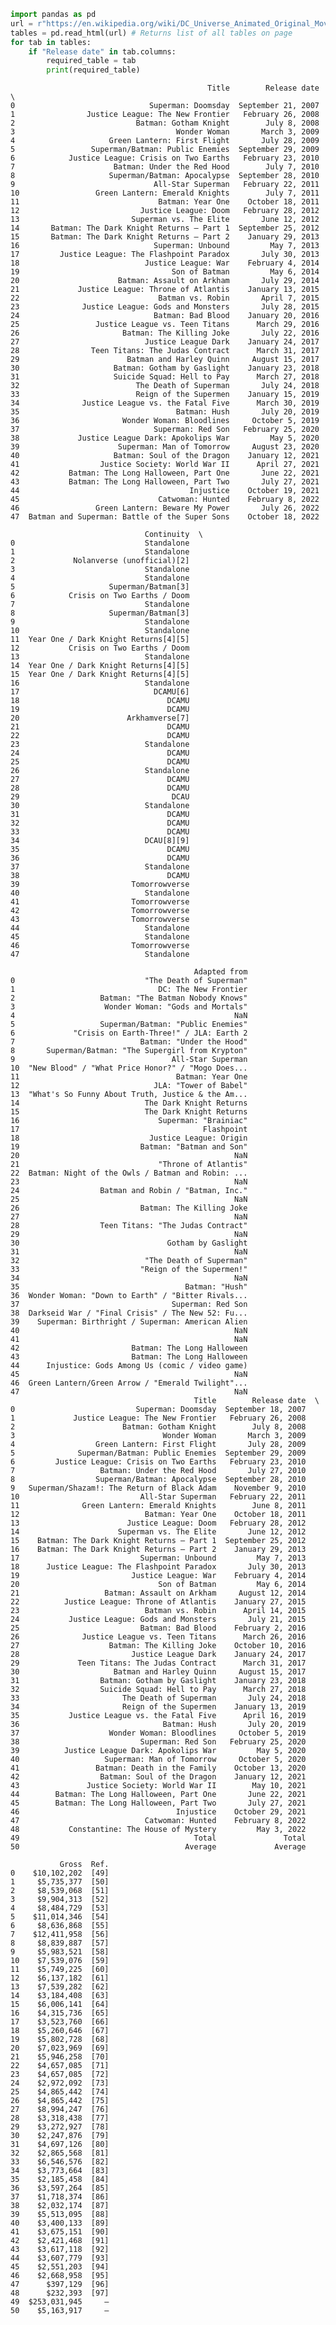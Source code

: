 ```python
import pandas as pd
url = r"https://en.wikipedia.org/wiki/DC_Universe_Animated_Original_Movies"
tables = pd.read_html(url) # Returns list of all tables on page
for tab in tables: 
    if "Release date" in tab.columns:
        required_table = tab
        print(required_table)
```

                                                Title        Release date  \
    0                              Superman: Doomsday  September 21, 2007   
    1                Justice League: The New Frontier   February 26, 2008   
    2                           Batman: Gotham Knight        July 8, 2008   
    3                                    Wonder Woman       March 3, 2009   
    4                     Green Lantern: First Flight       July 28, 2009   
    5                 Superman/Batman: Public Enemies  September 29, 2009   
    6            Justice League: Crisis on Two Earths   February 23, 2010   
    7                      Batman: Under the Red Hood        July 7, 2010   
    8                     Superman/Batman: Apocalypse  September 28, 2010   
    9                               All-Star Superman   February 22, 2011   
    10                 Green Lantern: Emerald Knights        July 7, 2011   
    11                               Batman: Year One    October 18, 2011   
    12                           Justice League: Doom   February 28, 2012   
    13                         Superman vs. The Elite       June 12, 2012   
    14       Batman: The Dark Knight Returns – Part 1  September 25, 2012   
    15       Batman: The Dark Knight Returns – Part 2    January 29, 2013   
    16                              Superman: Unbound         May 7, 2013   
    17         Justice League: The Flashpoint Paradox       July 30, 2013   
    18                            Justice League: War    February 4, 2014   
    19                                  Son of Batman         May 6, 2014   
    20                      Batman: Assault on Arkham       July 29, 2014   
    21             Justice League: Throne of Atlantis    January 13, 2015   
    22                               Batman vs. Robin       April 7, 2015   
    23              Justice League: Gods and Monsters       July 28, 2015   
    24                              Batman: Bad Blood    January 20, 2016   
    25                 Justice League vs. Teen Titans      March 29, 2016   
    26                       Batman: The Killing Joke       July 22, 2016   
    27                            Justice League Dark    January 24, 2017   
    28                Teen Titans: The Judas Contract      March 31, 2017   
    29                        Batman and Harley Quinn     August 15, 2017   
    30                     Batman: Gotham by Gaslight    January 23, 2018   
    31                     Suicide Squad: Hell to Pay      March 27, 2018   
    32                          The Death of Superman       July 24, 2018   
    33                          Reign of the Supermen    January 15, 2019   
    34              Justice League vs. the Fatal Five      March 30, 2019   
    35                                   Batman: Hush       July 20, 2019   
    36                       Wonder Woman: Bloodlines     October 5, 2019   
    37                              Superman: Red Son   February 25, 2020   
    38             Justice League Dark: Apokolips War         May 5, 2020   
    39                      Superman: Man of Tomorrow     August 23, 2020   
    40                     Batman: Soul of the Dragon    January 12, 2021   
    41                  Justice Society: World War II      April 27, 2021   
    42           Batman: The Long Halloween, Part One       June 22, 2021   
    43           Batman: The Long Halloween, Part Two       July 27, 2021   
    44                                      Injustice    October 19, 2021   
    45                               Catwoman: Hunted    February 8, 2022   
    46                 Green Lantern: Beware My Power       July 26, 2022   
    47  Batman and Superman: Battle of the Super Sons    October 18, 2022   
    
                                  Continuity  \
    0                             Standalone   
    1                             Standalone   
    2             Nolanverse (unofficial)[2]   
    3                             Standalone   
    4                             Standalone   
    5                     Superman/Batman[3]   
    6            Crisis on Two Earths / Doom   
    7                             Standalone   
    8                     Superman/Batman[3]   
    9                             Standalone   
    10                            Standalone   
    11  Year One / Dark Knight Returns[4][5]   
    12           Crisis on Two Earths / Doom   
    13                            Standalone   
    14  Year One / Dark Knight Returns[4][5]   
    15  Year One / Dark Knight Returns[4][5]   
    16                            Standalone   
    17                              DCAMU[6]   
    18                                 DCAMU   
    19                                 DCAMU   
    20                        Arkhamverse[7]   
    21                                 DCAMU   
    22                                 DCAMU   
    23                            Standalone   
    24                                 DCAMU   
    25                                 DCAMU   
    26                            Standalone   
    27                                 DCAMU   
    28                                 DCAMU   
    29                                  DCAU   
    30                            Standalone   
    31                                 DCAMU   
    32                                 DCAMU   
    33                                 DCAMU   
    34                            DCAU[8][9]   
    35                                 DCAMU   
    36                                 DCAMU   
    37                            Standalone   
    38                                 DCAMU   
    39                         Tomorrowverse   
    40                            Standalone   
    41                         Tomorrowverse   
    42                         Tomorrowverse   
    43                         Tomorrowverse   
    44                            Standalone   
    45                            Standalone   
    46                         Tomorrowverse   
    47                            Standalone   
    
                                             Adapted from  
    0                             "The Death of Superman"  
    1                                DC: The New Frontier  
    2                   Batman: "The Batman Nobody Knows"  
    3                    Wonder Woman: "Gods and Mortals"  
    4                                                 NaN  
    5                   Superman/Batman: "Public Enemies"  
    6             "Crisis on Earth-Three!" / JLA: Earth 2  
    7                            Batman: "Under the Hood"  
    8       Superman/Batman: "The Supergirl from Krypton"  
    9                                   All-Star Superman  
    10  "New Blood" / "What Price Honor?" / "Mogo Does...  
    11                                   Batman: Year One  
    12                              JLA: "Tower of Babel"  
    13  "What's So Funny About Truth, Justice & the Am...  
    14                            The Dark Knight Returns  
    15                            The Dark Knight Returns  
    16                               Superman: "Brainiac"  
    17                                         Flashpoint  
    18                             Justice League: Origin  
    19                           Batman: "Batman and Son"  
    20                                                NaN  
    21                               "Throne of Atlantis"  
    22  Batman: Night of the Owls / Batman and Robin: ...  
    23                                                NaN  
    24                  Batman and Robin / "Batman, Inc."  
    25                                                NaN  
    26                           Batman: The Killing Joke  
    27                                                NaN  
    28                  Teen Titans: "The Judas Contract"  
    29                                                NaN  
    30                                 Gotham by Gaslight  
    31                                                NaN  
    32                            "The Death of Superman"  
    33                           "Reign of the Supermen!"  
    34                                                NaN  
    35                                     Batman: "Hush"  
    36  Wonder Woman: "Down to Earth" / "Bitter Rivals...  
    37                                  Superman: Red Son  
    38  Darkseid War / "Final Crisis" / The New 52: Fu...  
    39    Superman: Birthright / Superman: American Alien  
    40                                                NaN  
    41                                                NaN  
    42                         Batman: The Long Halloween  
    43                         Batman: The Long Halloween  
    44      Injustice: Gods Among Us (comic / video game)  
    45                                                NaN  
    46  Green Lantern/Green Arrow / "Emerald Twilight"...  
    47                                                NaN  
                                             Title        Release date  \
    0                           Superman: Doomsday  September 18, 2007   
    1             Justice League: The New Frontier   February 26, 2008   
    2                        Batman: Gotham Knight        July 8, 2008   
    3                                 Wonder Woman       March 3, 2009   
    4                  Green Lantern: First Flight       July 28, 2009   
    5              Superman/Batman: Public Enemies  September 29, 2009   
    6         Justice League: Crisis on Two Earths   February 23, 2010   
    7                   Batman: Under the Red Hood       July 27, 2010   
    8                  Superman/Batman: Apocalypse  September 28, 2010   
    9   Superman/Shazam!: The Return of Black Adam    November 9, 2010   
    10                           All-Star Superman   February 22, 2011   
    11              Green Lantern: Emerald Knights        June 8, 2011   
    12                            Batman: Year One    October 18, 2011   
    13                        Justice League: Doom   February 28, 2012   
    14                      Superman vs. The Elite       June 12, 2012   
    15    Batman: The Dark Knight Returns – Part 1  September 25, 2012   
    16    Batman: The Dark Knight Returns – Part 2    January 29, 2013   
    17                           Superman: Unbound         May 7, 2013   
    18      Justice League: The Flashpoint Paradox       July 30, 2013   
    19                         Justice League: War    February 4, 2014   
    20                               Son of Batman         May 6, 2014   
    21                   Batman: Assault on Arkham     August 12, 2014   
    22          Justice League: Throne of Atlantis    January 27, 2015   
    23                            Batman vs. Robin      April 14, 2015   
    24           Justice League: Gods and Monsters       July 21, 2015   
    25                           Batman: Bad Blood    February 2, 2016   
    26              Justice League vs. Teen Titans      March 26, 2016   
    27                    Batman: The Killing Joke    October 10, 2016   
    28                         Justice League Dark    January 24, 2017   
    29             Teen Titans: The Judas Contract      March 31, 2017   
    30                     Batman and Harley Quinn     August 15, 2017   
    31                  Batman: Gotham by Gaslight    January 23, 2018   
    32                  Suicide Squad: Hell to Pay      March 27, 2018   
    33                       The Death of Superman       July 24, 2018   
    34                       Reign of the Supermen    January 13, 2019   
    35           Justice League vs. the Fatal Five      April 16, 2019   
    36                                Batman: Hush       July 20, 2019   
    37                    Wonder Woman: Bloodlines     October 5, 2019   
    38                           Superman: Red Son   February 25, 2020   
    39          Justice League Dark: Apokolips War         May 5, 2020   
    40                   Superman: Man of Tomorrow     October 5, 2020   
    41                 Batman: Death in the Family    October 13, 2020   
    42                  Batman: Soul of the Dragon    January 12, 2021   
    43               Justice Society: World War II        May 10, 2021   
    44        Batman: The Long Halloween, Part One       June 22, 2021   
    45        Batman: The Long Halloween, Part Two       July 27, 2021   
    46                                   Injustice    October 29, 2021   
    47                            Catwoman: Hunted    February 8, 2022   
    48           Constantine: The House of Mystery         May 3, 2022   
    49                                       Total               Total   
    50                                     Average             Average   
    
               Gross  Ref.  
    0    $10,102,202  [49]  
    1     $5,735,377  [50]  
    2     $8,539,068  [51]  
    3     $9,904,313  [52]  
    4     $8,484,729  [53]  
    5    $11,014,346  [54]  
    6     $8,636,868  [55]  
    7    $12,411,958  [56]  
    8     $8,839,887  [57]  
    9     $5,983,521  [58]  
    10    $7,539,076  [59]  
    11    $5,749,225  [60]  
    12    $6,137,182  [61]  
    13    $7,539,282  [62]  
    14    $3,184,408  [63]  
    15    $6,006,141  [64]  
    16    $4,315,736  [65]  
    17    $3,523,760  [66]  
    18    $5,260,646  [67]  
    19    $5,802,728  [68]  
    20    $7,023,969  [69]  
    21    $5,946,258  [70]  
    22    $4,657,085  [71]  
    23    $4,657,085  [72]  
    24    $2,972,092  [73]  
    25    $4,865,442  [74]  
    26    $4,865,442  [75]  
    27    $8,994,247  [76]  
    28    $3,318,438  [77]  
    29    $3,272,927  [78]  
    30    $2,247,876  [79]  
    31    $4,697,126  [80]  
    32    $2,865,568  [81]  
    33    $6,546,576  [82]  
    34    $3,773,664  [83]  
    35    $2,185,458  [84]  
    36    $3,597,264  [85]  
    37    $1,718,374  [86]  
    38    $2,032,174  [87]  
    39    $5,513,095  [88]  
    40    $3,400,133  [89]  
    41    $3,675,151  [90]  
    42    $2,421,468  [91]  
    43    $3,617,118  [92]  
    44    $3,607,779  [93]  
    45    $2,551,203  [94]  
    46    $2,668,958  [95]  
    47      $397,129  [96]  
    48      $232,393  [97]  
    49  $253,031,945     —  
    50    $5,163,917     —  



```python

```
